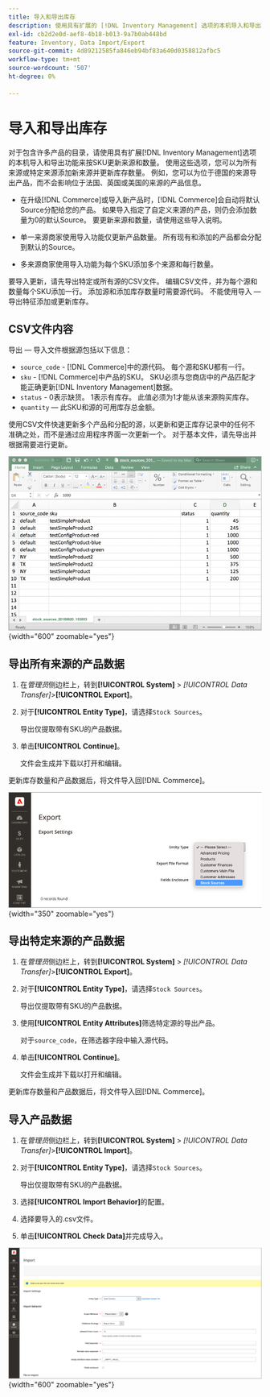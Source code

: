 ```yaml
---
title: 导入和导出库存
description: 使用具有扩展的 [!DNL Inventory Management] 选项的本机导入和导出功能，按SKU更新来源和数量。
exl-id: cb2d2e0d-aef8-4b18-b013-9a7b0ab448bd
feature: Inventory, Data Import/Export
source-git-commit: 4d89212585fa846eb94bf83a640d0358812afbc5
workflow-type: tm+mt
source-wordcount: '507'
ht-degree: 0%

---
```


# 导入和导出库存

对于包含许多产品的目录，请使用具有扩展[!DNL Inventory Management]选项的本机导入和导出功能来按SKU更新来源和数量。 使用这些选项，您可以为所有来源或特定来源添加新来源并更新库存数量。 例如，您可以为位于德国的来源导出产品，而不会影响位于法国、英国或美国的来源的产品信息。

- 在升级[!DNL Commerce]或导入新产品时，[!DNL Commerce]会自动将默认Source分配给您的产品。 如果导入指定了自定义来源的产品，则仍会添加数量为0的默认Source。 要更新来源和数量，请使用这些导入说明。

- 单一来源商家使用导入功能仅更新产品数量。 所有现有和添加的产品都会分配到默认的Source。

- 多来源商家使用导入功能为每个SKU添加多个来源和每行数量。

要导入更新，请先导出特定或所有源的CSV文件。 编辑CSV文件，并为每个源和数量每个SKU添加一行。 添加源和添加库存数量时需要源代码。 不能使用导入 — 导出特征添加或更新库存。

## CSV文件内容

导出 — 导入文件根据源包括以下信息：

- `source_code` - [!DNL Commerce]中的源代码。 每个源和SKU都有一行。
- `sku` - [!DNL Commerce]中产品的SKU。 SKU必须与您商店中的产品匹配才能正确更新[!DNL Inventory Management]数据。
- `status` - 0表示缺货。 1表示有库存。 此值必须为1才能从该来源购买库存。
- `quantity` — 此SKU和源的可用库存总金额。

使用CSV文件快速更新多个产品和分配的源，以更新和更正库存记录中的任何不准确之处，而不是通过应用程序界面一次更新一个。 对于基本文件，请先导出并根据需要进行更新。

![用于导入 — 导出清单数据的CSV文件示例](assets/inventory-import-export-data.png){width="600" zoomable="yes"}

## 导出所有来源的产品数据

1. 在&#x200B;_管理员_&#x200B;侧边栏上，转到&#x200B;**[!UICONTROL System]** > _[!UICONTROL Data Transfer]_>**[!UICONTROL Export]**。

1. 对于&#x200B;**[!UICONTROL Entity Type]**，请选择`Stock Sources`。

   导出仅提取带有SKU的产品数据。

1. 单击&#x200B;**[!UICONTROL Continue]**。

   文件会生成并下载以打开和编辑。

更新库存数量和产品数据后，将文件导入回[!DNL Commerce]。

![导出产品数据和源的库存源](assets/inventory-export-stock-sources.png){width="350" zoomable="yes"}

## 导出特定来源的产品数据

1. 在&#x200B;_管理员_&#x200B;侧边栏上，转到&#x200B;**[!UICONTROL System]** > _[!UICONTROL Data Transfer]_>**[!UICONTROL Export]**。

1. 对于&#x200B;**[!UICONTROL Entity Type]**，请选择`Stock Sources`。

   导出仅提取带有SKU的产品数据。

1. 使用&#x200B;**[!UICONTROL Entity Attributes]**&#x200B;筛选特定源的导出产品。

   对于`source_code`，在筛选器字段中输入源代码。

1. 单击&#x200B;**[!UICONTROL Continue]**。

   文件会生成并下载以打开和编辑。

更新库存数量和产品数据后，将文件导入回[!DNL Commerce]。

## 导入产品数据

1. 在&#x200B;_管理员_&#x200B;侧边栏上，转到&#x200B;**[!UICONTROL System]** > _[!UICONTROL Data Transfer]_>**[!UICONTROL Import]**。

1. 对于&#x200B;**[!UICONTROL Entity Type]**，请选择`Stock Sources`。

   导出仅提取带有SKU的产品数据。

1. 选择&#x200B;**[!UICONTROL Import Behavior]**&#x200B;的配置。

1. 选择要导入的.csv文件。

1. 单击&#x200B;**[!UICONTROL Check Data]**&#x200B;并完成导入。

![导入产品数据和源](assets/inventory-import-sources.png){width="600" zoomable="yes"}

